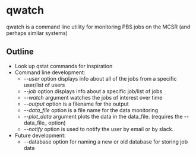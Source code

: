 # qwatch
qwatch is a command line utility for monitoring PBS jobs on the MCSR (and perhaps similar systems)

## Outline
* Look up qstat commands for inspiration
* Command line development:
    * _--user_ option displays info about all of the jobs from a specific user/list of users
    * _--job_ option displays info about a specific job/list of jobs
    * _--watch_ argument watches the jobs of interest over time
    * _--output_ option is a filename for the output
    * _--data_file_ option is a file name for the data monitoring
    * _--plot_data_ argument plots the data in the data_file.  (requires the --data_file_ option)
    * _--notify_ option is used to notify the user by email or by slack.
* Future development:
    * --database option for naming a new or old database for storing job data

